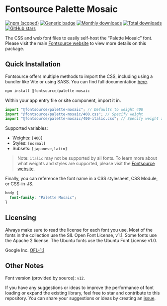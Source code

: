# Fontsource Palette Mosaic

[![npm (scoped)](https://img.shields.io/npm/v/@fontsource/palette-mosaic?color=brightgreen)](https://www.npmjs.com/package/@fontsource/palette-mosaic) [![Generic badge](https://img.shields.io/badge/fontsource-passing-brightgreen)](https://github.com/fontsource/fontsource) [![Monthly downloads](https://badgen.net/npm/dm/@fontsource/palette-mosaic)](https://github.com/fontsource/fontsource) [![Total downloads](https://badgen.net/npm/dt/@fontsource/palette-mosaic)](https://github.com/fontsource/fontsource) [![GitHub stars](https://img.shields.io/github/stars/fontsource/fontsource.svg?style=social&label=Star)](https://github.com/fontsource/fontsource/stargazers)

The CSS and web font files to easily self-host the “Palette Mosaic” font. Please visit the main [Fontsource website](https://fontsource.org/fonts/palette-mosaic) to view more details on this package.

## Quick Installation

Fontsource offers multiple methods to import the CSS, including using a bundler like Vite or using SASS. You can find full documentation [here](https://fontsource.org/docs/getting-started/introduction).

```javascript
npm install @fontsource/palette-mosaic
```

Within your app entry file or site component, import it in.

```javascript
import "@fontsource/palette-mosaic"; // Defaults to weight 400
import "@fontsource/palette-mosaic/400.css"; // Specify weight
import "@fontsource/palette-mosaic/400-italic.css"; // Specify weight and style
```

Supported variables:
- Weights: `[400]`
- Styles: `[normal]`
- Subsets: `[japanese,latin]`

> Note: `italic` may not be supported by all fonts. To learn more about what weights and styles are supported, please visit the [Fontsource website](https://fontsource.org/fonts/palette-mosaic).

Finally, you can reference the font name in a CSS stylesheet, CSS Module, or CSS-in-JS.

```css
body {
  font-family: "Palette Mosaic";
}
```

## Licensing
Always make sure to read the license for each font you use. Most of the fonts in the collection use the SIL Open Font License, v1.1. Some fonts use the Apache 2 license. The Ubuntu fonts use the Ubuntu Font License v1.0.

Google Inc.
[OFL-1.1](http://scripts.sil.org/OFL)

## Other Notes
Font version (provided by source): `v12`.

If you have any suggestions or ideas to improve the performance of font loading or expand the existing library, feel free to star and contribute to this repository. You can share your suggestions or ideas by creating an [issue](https://github.com/fontsource/fontsource/issues).